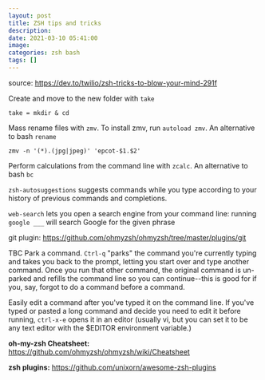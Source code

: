 ```yaml
---
layout: post
title: ZSH tips and tricks
description: 
date: 2021-03-10 05:41:00
image: 
categories: zsh bash
tags: []
---
```


source: https://dev.to/twilio/zsh-tricks-to-blow-your-mind-291f

Create and move to the new folder with `take`

    take = mkdir & cd

Mass rename files with `zmv`. To install zmv, run `autoload zmv`. An alternative to bash `rename`

    zmv -n '(*).(jpg|jpeg)' 'epcot-$1.$2'

Perform calculations from the command line with `zcalc`. An alternative to bash `bc`

`zsh-autosuggestions` suggests commands while you type according to your history of previous commands and completions.

`web-search` lets you open a search engine from your command line: running `google ___` will search Google for the given phrase

git plugin: https://github.com/ohmyzsh/ohmyzsh/tree/master/plugins/git

TBC Park a command. `Ctrl-q` "parks" the command you're currently typing and takes you back to the prompt, letting you start over and type another command. Once you run that other command, the original command is un-parked and refills the command line so you can continue--this is good for if you, say, forgot to do a command before a command.

Easily edit a command after you've typed it on the command line. If you've typed or pasted a long command and decide you need to edit it before running, `ctrl-x-e` opens it in an editor (usually vi, but you can set it to be any text editor with the $EDITOR environment variable.)

**oh-my-zsh Cheatsheet:** https://github.com/ohmyzsh/ohmyzsh/wiki/Cheatsheet

**zsh plugins:** https://github.com/unixorn/awesome-zsh-plugins
